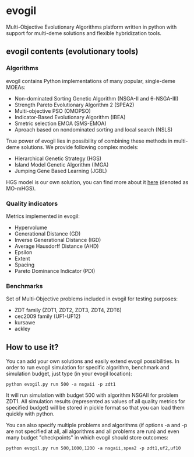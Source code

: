 # evogil

Multi-Objective Evolutionary Algorithms platform written in python with support for multi-deme solutions and flexible hybridization tools.

## evogil contents (evolutionary tools)

### Algorithms
evogil contains Python implementations of many popular, single-deme MOEAs:
- Non-dominated Sorting Genetic Algorithm (NSGA-II and θ-NSGA-III)
- Strength Pareto Evolutionary Algorithm 2 (SPEA2)
- Multi-objective PSO (OMOPSO)
- Indicator-Based Evolutionary Algorithm (IBEA)
- Smetric selection EMOA (SMS-EMOA)
- Aproach based on nondominated sorting and local search (NSLS)

True power of evogil lies in possibility of combining these methods in multi-deme solutions. We provide following complex models:
- Hierarchical Genetic Strategy (HGS)
- Island Model Genetic Algorithm (IMGA)
- Jumping Gene Based Learning (JGBL)

HGS model is our own solution, you can find more about it [here](http://www.sciencedirect.com/science/article/pii/S1877750316300254) (denoted as MO-mHGS).

### Quality indicators

Metrics implemented in evogil:
- Hypervolume
- Generational Distance (GD)
- Inverse Generational Distance (IGD)
- Average Hausdorff Distance (AHD)
- Epsilon
- Extent
- Spacing
- Pareto Dominance Indicator (PDI)

### Benchmarks

Set of Multi-Objective problems included in evogil for testing purposes:
- ZDT family (ZDT1, ZDT2, ZDT3, ZDT4, ZDT6)
- cec2009 family (UF1-UF12)
- kursawe
- ackley

## How to use it?

You can add your own solutions and easily extend evogil possibilities. In order to run evogil simulation for specific algorithm, benchmark and simulation budget, just type (in your evogil location):
```
python evogil.py run 500 -a nsgaii -p zdt1
```
It will run simulation with budget 500 with algorithm NSGAII for problem ZDT1. All simulation results (represented as values of all quality metrics for specified budget) will be stored in pickle format so that you can load them quickly with python.

You can also specify multiple problems and algorithms (if options -a and -p are not specified at all, all algorithms and all problems are run) and even many budget "checkpoints" in which evogil should store outcomes:
```
python evogil.py run 500,1000,1200 -a nsgaii,spea2 -p zdt1,uf2,uf10
```



